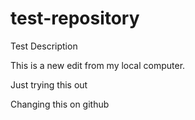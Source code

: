 # test-repository
Test Description


This is a new edit from my local computer.

Just trying this out 

Changing this on github
